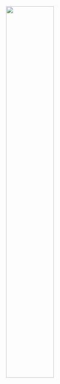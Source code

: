 <picture>
  <source media="(prefers-color-scheme: dark)" srcset="https://github-readme-stats.vercel.app/api?username=wuhazua&theme=dark&show_icons=true&cache_seconds=1800">
  <img align="right" width="50%" src="https://github-readme-stats.vercel.app/api?username=wuhazua&show_icons=true&cache_seconds=1800">
</picture>
